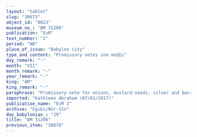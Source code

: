 ```yaml
---
layout: "tablet"
slug: "30673"
object_id: "8023"
museum_no_: "BM 31206"
publication: "EvM"
text_number: "2"
period: "NB"
place_of_issue: "Babylon city"
type_and_content: "Promissory notes ina muẖẖi"
day_remark: "-"
month: "VII"
month_remark: "-"
year_remark: "-"
king: "AM"
king_remark: "-"
paraphrase: "Promissory note for onions, mustard-seeds, silver and barrels.<br /> <strong>B</strong> owes 1200 strings (<em>gidlu</em>) of onions, 3 kor of mustard-seeds (<em>kas&ucirc;</em>), 4 pieces of old, empty barrels and 1/2 shekels of silver to <strong>A</strong>. The onions should be delivered in Ayyār (II). The rest of the debt should be delivered in Arahsamna (VIII). About the silver it is said that it was received in instalments (<em>ina mīnī&scaron;u mahāru</em>). Names of 2 witnesses and the scribe: Ezida-&scaron;umu-ibni/Nergal-&scaron;umu-ibni(//&Scaron;arru-te&scaron;lītu [debtor]).<br /> <br /> <strong>A</strong> = Iddin-Marduk/Iqī&scaron;āya//Nūr-S&icirc;n; <strong>B</strong> = Ezida-&scaron;umu-ibni/Nergal-&scaron;umu-ibni//&Scaron;arru-te&scaron;lītu"
imported: "Kathleen Abraham (07/01/2017)"
publication_name: "EvM 2"
archive: "Egibi/Nūr-Sîn"
day_babylonian_: "19"
title: "BM 31206"
previous_item: "30676"
---
```

